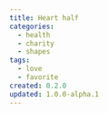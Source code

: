 ```yaml
---
title: Heart half
categories:
  - health
  - charity
  - shapes
tags:
  - love
  - favorite
created: 0.2.0
updated: 1.0.0-alpha.1
---
```

